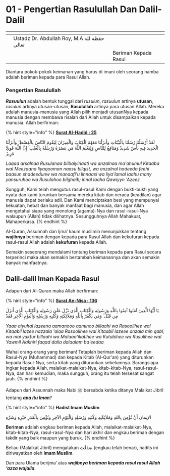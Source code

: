 # 01 - Pengertian Rasulullah Dan Dalil-Dalil

<table data-card-size="large" data-view="cards"><thead><tr><th></th><th></th><th></th></tr></thead><tbody><tr><td></td><td>Ustadz Dr. Abdullah Roy, M.A حفظه لله تعالى</td><td></td></tr><tr><td></td><td></td><td>Beriman Kepada Rasul</td></tr></tbody></table>

Diantara pokok-pokok keimanan yang harus di imani oleh seorang hamba adalah beriman kepada para Rasul Allah.

### Pengertian Rasulullah

_**Rasuulun**_ adalah bentuk tunggal dari _rusulun_, _rasuulun_ artinya **utusan**, _rusulun_ artinya utusan-utusan, **Rasulullah** artinya para utusan Allah. Mereka adalah manusia-manusia yang Allah pilih menjadi utusanNya kepada manusia dengan membawa risalah dari Allah untuk disampaikan kepada manusia. Allah berfirman:

{% hint style="info" %}
****[**Surat Al-Hadid : 25**](https://appngaji.com/al-hadid/ayat-25/)****

لَقَدْ أَرْسَلْنَا رُسُلَنَا بِالْبَيِّنَاتِ وَأَنزَلْنَا مَعَهُمُ الْكِتَابَ وَالْمِيزَانَ لِيَقُومَ النَّاسُ بِالْقِسْطِ ۖ وَأَنزَلْنَا الْحَدِيدَ فِيهِ بَأْسٌ شَدِيدٌ وَمَنَافِعُ لِلنَّاسِ وَلِيَعْلَمَ اللَّهُ مَن يَنصُرُهُ وَرُسُلَهُ بِالْغَيْبِ ۚ إِنَّ اللَّهَ قَوِيٌّ عَزِيزٌ

_Laqad arsalnaa Rusulanaa bilbaiyinaati wa anzalnaa ma'ahumul Kitaaba wal Meezaana liyaqooman naasu bilqist, wa anzalnal hadeeda feehi baasun shadeedunw wa manaafi'u linnaasi wa liya'lamal laahu many yansuruhoo wa Rusulahoo bilghaib; innal laaha Qawiyyn 'Azeez_

Sungguh, Kami telah mengutus rasul-rasul Kami dengan bukti-bukti yang nyata dan kami turunkan bersama mereka kitab dan neraca (keadilan) agar manusia dapat berlaku adil. Dan Kami menciptakan besi yang mempunyai kekuatan, hebat dan banyak manfaat bagi manusia, dan agar Allah mengetahui siapa yang menolong (agama)-Nya dan rasul-rasul-Nya walaupun (Allah) tidak dilihatnya. Sesungguhnya Allah Mahakuat, Mahaperkasa.
{% endhint %}

Al-Quran, Assunnah dan Ijma’ kaum muslimin menunjukkan tentang **wajibnya** beriman dengan kepada para Rasul Allah dan kekufuran kepada rasul-rasul Allah adalah **kekufuran** kepada Allah.

Semakin seseorang mendalami tentang beriman kepada para Rasul secara terperinci maka akan semakin bertambah keimanannya dan akan semakin banyak manfaatnya.&#x20;

## Dalil-dalil Iman Kepada Rasul

Adapun dari Al-Quran maka Allah berfirman:

{% hint style="info" %}
****[**Surat An-Nisa : 136**](https://appngaji.com/an-nisa/ayat-136/)****

يَا أَيُّهَا الَّذِينَ آمَنُوا آمِنُوا بِاللَّهِ وَرَسُولِهِ وَالْكِتَابِ الَّذِي نَزَّلَ عَلَىٰ رَسُولِهِ وَالْكِتَابِ الَّذِي أَنزَلَ مِن قَبْلُ ۚ وَمَن يَكْفُرْ بِاللَّهِ وَمَلَائِكَتِهِ وَكُتُبِهِ وَرُسُلِهِ وَالْيَوْمِ الْآخِرِ فَقَدْ

_Yaaa aiyuhal lazeena aamanooo aaminoo billaahi wa Rasoolihee wal Kitaabil lazee nazzala 'alaa Rasoolihee wal Kitaabil lazeee anzala min qabl; wa mai yakfur billaahi wa Malaaa'ikatihee wa Kutubihee wa Rusulihee wal Yawmil Aakhiri faqad dalla dalaalam ba'eedaa_

Wahai orang-orang yang beriman! Tetaplah beriman kepada Allah dan Rasul-Nya (Muhammad) dan kepada Kitab (Al-Qur'an) yang diturunkan kepada Rasul-Nya, serta kitab yang diturunkan sebelumnya. Barangsiapa ingkar kepada Allah, malaikat-malaikat-Nya, kitab-kitab-Nya, rasul-rasul-Nya, dan hari kemudian, maka sungguh, orang itu telah tersesat sangat jauh.
{% endhint %}

Adapun dari Assunnah maka Nabi ﷺ bersabda ketika ditanya Malaikat Jibril tentang _**apa itu Iman**_?

{% hint style="info" %}
**Hadist Imam Muslim**

الإيمان أَنْ تُؤْمِنَ بِاللهِ وَمَلاَئِكَتِهِ وَكُتُبِهِ وَرُسُلِهِ وَالْيَوْمِ الآخِرِ وَتُؤْمِنَ بِالْقَدَرِ خَيْرِهِ وَشَرِّهِ

**Beriman** adalah engkau beriman kepada Allah, malaikat-malaikat-Nya, kitab-kitab-Nya, rasul-rasul-Nya dan hari akhir dan engkau beriman dengan takdir yang baik maupun yang buruk.
{% endhint %}

Beliau (Malaikat Jibril) mengatakan صَدَقْتَ (engkau telah benar), hadits ini diriwayatkan oleh **Imam Muslim**.

Dan para Ulama berijma’ atas _**wajibnya beriman kepada rasul rasul Allah ‘azza wajalla**_.

